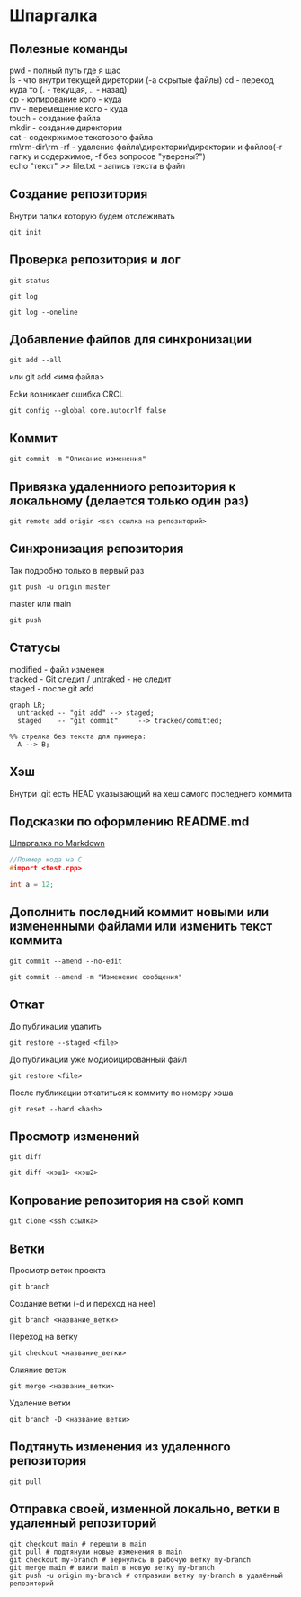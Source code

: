 # Шпаргалка

## Полезные команды
pwd - полный путь где я щас  
ls - что внутри текущей диретории  (-a скрытые файлы)
cd - переход куда то (. - текущая, .. - назад)  
cp - копирование кого - куда  
mv - перемещение кого - куда  
touch - создание файла  
mkdir - создание директории  
cat - содекржимое текстового файла  
rm\rm-dir\rm -rf - удаление файла\директории\директории и файлов(-r папку и содержимое, -f без вопросов "уверены?")  
echo "текст" >> file.txt - запись текста в файл  

## Создание репозитория
Внутри папки которую будем отслеживать
```
git init
```

## Проверка репозитория и лог
```
git status
```

```
git log
```

```
git log --oneline
```

## Добавление файлов для синхронизации
```
git add --all
```
или git add <имя файла>  
  
Есkи возникает ошибка CRCL
```
git config --global core.autocrlf false
```

## Коммит
```
git commit -m "Описание изменения"
```

## Привязка удаленниого репозитория к локальному (делается только один раз)
```
git remote add origin <ssh ссылка на репозиторий>
```

## Синхронизация репозитория
Так подробно только в первый раз
```
git push -u origin master
```
master или main

```
git push
```

## Статусы
modified - файл изменен  
tracked - Git следит / untraked - не следит  
staged - после git add

```mermaid
graph LR;
  untracked -- "git add" --> staged;
  staged    -- "git commit"     --> tracked/comitted;

%% стрелка без текста для примера: 
  A --> B;
``` 

## Хэш
Внутри .git есть HEAD указывающий на хеш самого последнего коммита

## Подсказки по оформлению README.md
[Шпаргалка по Markdown](https://gist.github.com/fomvasss/8dd8cd7f88c67a4e3727f9d39224a84c)

``` C
//Пример кода на С
#import <test.cpp>

int a = 12;
```

## Дополнить последний коммит новыми или измененными файлами или изменить текст коммита
```
git commit --amend --no-edit
```
```
git commit --amend -m "Изменение сообщения"
```

## Откат
До публикации удалить
```
git restore --staged <file>
```
До публикации уже модифицированный файл
```
git restore <file>
```
После публикации откатиться к коммиту по номеру хэша
```
git reset --hard <hash>
```

## Просмотр изменений
```
git diff
```

```
git diff <хэш1> <хэш2>
```

## Копрование репозитория на свой комп
```
git clone <ssh ссылка>
```

## Ветки
Просмотр веток проекта
```
git branch
```
Создание ветки (-d и переход на нее)
```
git branch <название_ветки>
```
Переход на ветку
```
git checkout <название_ветки>
```
Слияние веток
```
git merge <название_ветки>
```
Удаление ветки
```
git branch -D <название_ветки>
```

## Подтянуть изменения из удаленного репозитория
```
git pull
```

## Отправка своей, изменной локально, ветки в удаленный репозиторий
```
git checkout main # перешли в main
git pull # подтянули новые изменения в main
git checkout my-branch # вернулись в рабочую ветку my-branch
git merge main # влили main в новую ветку my-branch
git push -u origin my-branch # отправили ветку my-branch в удалённый репозиторий
```
